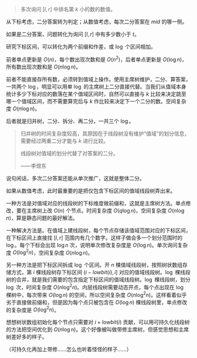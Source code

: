 > 多次询问 $[l,r]$ 中排名第 $k$ 小的数的数值。

从下标考虑，二分答案转为判定；从数值考虑，每次二分答案在 $mid$ 的哪一侧。

如果是二分答案，问题转化为询问 $[l,r]$ 中有多少数小于 $t$。

研究下标区间，可以转化为两个前缀和作差，或 $\log$ 个区间相加。

前者单点更新是 $O(n)$，每个数出现次数和是 $O(n^2)$，后者单点更新是 $O(\log n)$，所有数出现次数和是 $O(n \log n)$。

前者不能直接存所有数，必须转到值域上操作。使用主席树维护，二分、算答案，一共两个 $\log$，明显可以用单 $\log$ 的主席树上二分直接代替。当我们从值域本身统计多少下标对应的数落在某个值域区间时，自然可以直接与 $k$ 比较来决定跳至哪一个值域区间，而不需要算完后与 $k$ 作比较来决定下一个二分的数。空间复杂度 $O(n \log n)$。

后者就是归并树，二分、拆分、再二分，一共三个 $\log$。

> 归并树的时间复杂度较高，其原因在于线段树没有维护“值域”的划分信息，需要经过两重二分才能与 $k$ 进行比较。
> 
> 线段树对值域的划分代替了对答案的二分。
>
> ——李煜东

说句闲话，多次二分答案还能从单次推广，这就是整体二分。

如果从数值考虑，此时最重要的是把仅包含下标区间的值域线段树弄出来。

一种方法是对值域对应的线段树的下标维度做前缀和，这就是主席树方法。单点修改，要在主席树上改 $O(n)$ 个节点。时间复杂度 $O(q \log n)$，空间复杂度 $O(n \log n)$，算是静态问题的最好解法。

一种解决方法是。在值域上建线段树，每个节点存储该值域范围对应的下标区间，在下标区间上直接找 $[l,r]$ 范围内有几个数字。这样子做会多一个划分范围时的 $\log$。每个下标会出现 $\log n$ 次，说明单次修改复杂度是 $O(\log n)$。单次询问复杂度 $O(\log^2 n)$，空间复杂度 $O(n \log n)$。

另一种方法是把下标区间拆成 $\log$ 个区间。开 $n$ 棵值域线段树，按照树状数组存储方式，第 $i$ 棵线段树存下标区间 $(i-lowbit(i),i]$ 对应的值域线段树。$\log$ 棵线段树的合并，就是我们需要的包含指定下标区间的值域线段树。$\log$ 棵线段树，划分 $\log$ 次，时间复杂度 $O(n \log^2 n)$。内层线段树需要动态开点，每个点出现在 $\log$ 棵树中，每次带来 $O(\log n)$ 的空间，所以空间复杂度 $O(n \log^2 n)$。这样看着似乎劣于直接做前缀和，但是因为每个点只被包含在 $O(\log n)$ 棵线段树里，单点修改的复杂度是 $O(\log ^2 n)$。

想想树状数组初始化每个节点只需要对 $i+lowbit(i)$ 贡献，可以用可持久化线段树的方法把空间优化到 $O(n \log n)$。这个好像被叫做带修主席树，但感觉思想和主席树差好多的样子。

（可持久化再加上带修……怎么也听着怪怪的样子……）